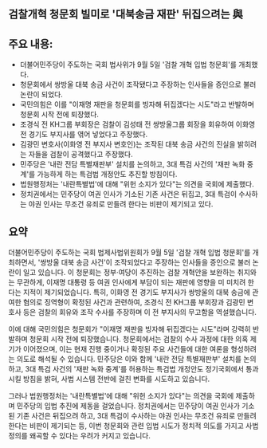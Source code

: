 ## 검찰개혁 청문회 빌미로 '대북송금 재판' 뒤집으려는 與

## 주요 내용:
*   더불어민주당이 주도하는 국회 법사위가 9월 5일 '검찰 개혁 입법 청문회'를 개최했다.
*   청문회에서 쌍방울 대북 송금 사건이 조작됐다고 주장하는 인사들을 증인으로 불러 논란이 되었다.
*   국민의힘은 이를 "이재명 재판을 청문회를 빙자해 뒤집겠다는 시도"라고 반발하며 청문회 시작 전에 퇴장했다.
*   조경식 전 KH그룹 부회장은 검찰이 김성태 전 쌍방울그룹 회장을 회유하여 이화영 전 경기도 부지사를 엮어 넣었다고 주장했다.
*   김광민 변호사(이화영 전 부지사 변호인)는 조작된 대북 송금 사건의 진실을 밝히려는 자들을 검찰이 공격했다고 주장했다.
*   민주당은 '내란 전담 특별재판부' 설치를 논의하고, 3대 특검 사건의 '재판 녹화 중계'를 가능하게 하는 특검법 개정안도 추진할 방침이다.
*   법원행정처는 '내란특별법'에 대해 "위헌 소지가 있다"는 의견을 국회에 제출했다.
*   정치권에서는 민주당이 여권 인사가 기소된 기존 사건은 뒤집고, 3대 특검이 수사하는 야권 인사는 무조건 유죄로 만들려 한다는 비판이 제기되고 있다.

## 요약

더불어민주당이 주도하는 국회 법제사법위원회가 9월 5일 '검찰 개혁 입법 청문회'를 개최하면서, '쌍방울 대북 송금 사건'이 조작되었다고 주장하는 인사들을 증인으로 불러 논란이 일고 있습니다. 이 청문회는 정부·여당이 추진하는 검찰 개혁안을 보완하는 취지와는 무관하게, 이재명 대통령 등 여권 인사에게 부담이 되는 재판에 영향을 미 미치려 한다는 지적이 제기되었습니다. 특히, 이화영 전 경기도 부지사가 쌍방울의 대북 송금에 관여한 혐의로 징역형이 확정된 사건과 관련하여, 조경식 전 KH그룹 부회장과 김광민 변호사 등은 검찰의 회유와 조작 수사를 주장하며 이 전 부지사의 무고함을 역설했습니다.

이에 대해 국민의힘은 청문회가 "이재명 재판을 빙자해 뒤집겠다는 시도"라며 강력히 반발하며 청문회 시작 전에 퇴장했습니다. 청문회에서는 검찰의 수사 과정에 대한 의혹 제기가 이어졌으며, 이는 현재 진행 중이거나 확정된 주요 사건들에 대한 여론을 형성하려는 의도로 해석될 수 있습니다. 민주당은 이와 함께 '내란 전담 특별재판부' 설치를 논의하고, 3대 특검 사건의 '재판 녹화 중계'를 허용하는 특검법 개정안도 정기국회에서 통과시킬 방침을 밝혀, 사법 시스템 전반에 걸친 변화를 시도하고 있습니다.

그러나 법원행정처는 '내란특별법'에 대해 "위헌 소지가 있다"는 의견을 국회에 제출하며 민주당의 입법 추진에 제동을 걸었습니다. 정치권에서는 민주당이 여권 인사가 기소된 기존 사건은 뒤집으려 하고, 3대 특검이 수사하는 야권 인사는 무조건 유죄로 만들려 한다는 비판이 제기되는 등, 이번 청문회와 관련 입법 시도가 정치적 의도를 가지고 사법 정의를 왜곡할 수 있다는 우려가 커지고 있습니다.